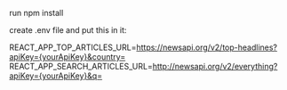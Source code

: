 run npm install

create .env file and put this in it:

REACT_APP_TOP_ARTICLES_URL=https://newsapi.org/v2/top-headlines?apiKey={yourApiKey}&country=
REACT_APP_SEARCH_ARTICLES_URL=http://newsapi.org/v2/everything?apiKey={yourApiKey}&q=
